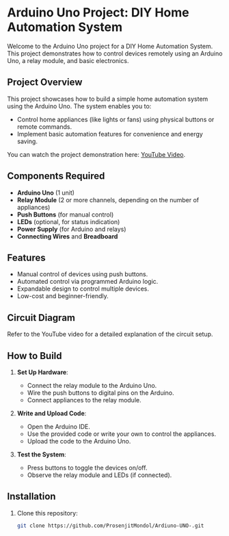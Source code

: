# Arduino Uno Project: DIY Home Automation System

Welcome to the Arduino Uno project for a DIY Home Automation System. This project demonstrates how to control devices remotely using an Arduino Uno, a relay module, and basic electronics.

## Project Overview

This project showcases how to build a simple home automation system using the Arduino Uno. The system enables you to:
- Control home appliances (like lights or fans) using physical buttons or remote commands.
- Implement basic automation features for convenience and energy saving.

You can watch the project demonstration here: [YouTube Video](https://youtu.be/nY7cTv8nreg).

## Components Required
- **Arduino Uno** (1 unit)
- **Relay Module** (2 or more channels, depending on the number of appliances)
- **Push Buttons** (for manual control)
- **LEDs** (optional, for status indication)
- **Power Supply** (for Arduino and relays)
- **Connecting Wires** and **Breadboard**

## Features
- Manual control of devices using push buttons.
- Automated control via programmed Arduino logic.
- Expandable design to control multiple devices.
- Low-cost and beginner-friendly.

## Circuit Diagram
Refer to the YouTube video for a detailed explanation of the circuit setup.

## How to Build
1. **Set Up Hardware**:
   - Connect the relay module to the Arduino Uno.
   - Wire the push buttons to digital pins on the Arduino.
   - Connect appliances to the relay module.

2. **Write and Upload Code**:
   - Open the Arduino IDE.
   - Use the provided code or write your own to control the appliances.
   - Upload the code to the Arduino Uno.

3. **Test the System**:
   - Press buttons to toggle the devices on/off.
   - Observe the relay module and LEDs (if connected).

## Installation
1. Clone this repository:
   ```bash
   git clone https://github.com/ProsenjitMondol/Ardiuno-UNO-.git
